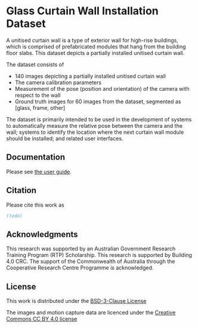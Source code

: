# Glass Curtain Wall Installation Dataset
A unitised curtain wall is a type of exterior wall for high-rise buildings, which is comprised of prefabricated modules that hang from the building floor slabs. This dataset depicts a partially installed unitised curtain wall.

The dataset consists of
- 140 images depicting a partially installed unitised curtain wall
- The camera calibration parameters
- Measurement of the pose (position and orientation) of the camera with respect to the wall
- Ground truth images for 60 images from the dataset, segmented as [glass, frame, other]

The dataset is primarily intended to be used in the development of systems to automatically measure the relative pose between the camera and the wall; systems to identify the location where the next curtain wall module should be installed; and related user interfaces.

## Documentation
Please see [the user guide](./UserGuide.pdf).

## Citation
Please cite this work as
```bibtex
(todo)
```

## Acknowledgments
This research was supported by an Australian Government Research Training Program (RTP) Scholarship. This research is supported by Building 4.0 CRC. The support of the Commonwealth of Australia through the Cooperative Research Centre Programme is acknowledged.

## License
This work is distributed under the [BSD-3-Clause License](./LICENSE.txt)

The images and motion capture data are licenced under the [Creative Commons CC BY 4.0 license](https://creativecommons.org/licenses/by/4.0/)
